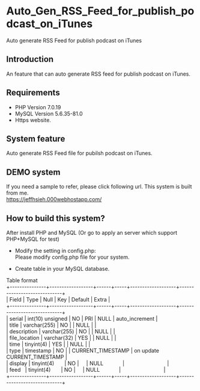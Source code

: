 # Auto_Gen_RSS_Feed_for_publish_podcast_on_iTunes
Auto generate RSS Feed for publish podcast on iTunes

## Introduction

An feature that can auto generate RSS feed for publish podcast on iTunes.   

## Requirements

- PHP Version 7.0.19      
- MySQL Version 5.6.35-81.0   
- Https website.    

## System feature
Auto generate RSS Feed file for pubilsh podcast on iTunes.    

## DEMO system

If you need a sample to refer, please click following url. This system is built from me.    
https://jeffhsieh.000webhostapp.com/    

## How to build this system?

After install PHP and MySQL (Or go to apply an server which support PHP+MySQL for test)   
- Modify the setting in config.php:   
  Please modify config.php file for your system.    

- Create table in your MySQL database.   

Table format    
+---------------+------------------+------+-----+-------------------+-----------------------------+       
| Field         | Type             | Null | Key | Default           | Extra                       |       
+---------------+------------------+------+-----+-------------------+-----------------------------+       
| serial        | int(10) unsigned | NO   | PRI | NULL              | auto_increment              |       
| title         | varchar(255)     | NO   |     | NULL              |                             |       
| description   | varchar(255)     | NO   |     | NULL              |                             |       
| file_location | varchar(32)      | YES  |     | NULL              |                             |       
| time          | tinyint(4)       | YES  |     | NULL              |                             |        
| type          | timestamp        | NO   |     | CURRENT_TIMESTAMP | on update CURRENT_TIMESTAMP |     
| display       | tinyint(4)       | NO   |     | NULL              |                             |   
| feed          | tinyint(4)       | NO   |     | NULL              |                             |       
+---------------+------------------+------+-----+-------------------+-----------------------------+     

